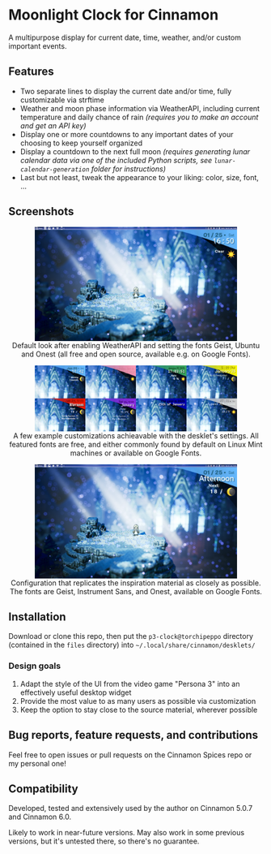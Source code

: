 # Moonlight Clock for Cinnamon

A multipurpose display for current date, time, weather, and/or custom important events.

## Features
- Two separate lines to display the current date and/or time,
  fully customizable via strftime
- Weather and moon phase information via WeatherAPI,
  including current temperature and daily chance of rain
  *(requires you to make an account and get an API key)*
- Display one or more countdowns to any important dates of your choosing
  to keep yourself organized
- Display a countdown to the next full moon
  *(requires generating lunar calendar data via one of the included Python scripts,
  see `lunar-calendar-generation` folder for instructions)*
- Last but not least, tweak the appearance to your liking: color, size, font, ...

## Screenshots
<!-- TODO must become https://cinnamon-spices.linuxmint.com/git/desklets/<UUID>/<REPO-PATH> -->

<p align="center">
<img src="screenshot.png" width="400" align="middle"><br>
Default look after enabling WeatherAPI and setting the fonts Geist, Ubuntu and Onest (all free and open source, available e.g. on Google Fonts).
</p>

<p align="center">
<img src="assets/screenshot-customization-showcase.png" width="400" align="middle"><br>
A few example customizations achieavable with the desklet's settings. All featured fonts are free, and either commonly found by default on Linux Mint machines or available on Google Fonts.
</p>

<p align="center">
<img src="assets/screenshot-p3-mode.png" width="400" align="middle"><br>
Configuration that replicates the inspiration material as closely as possible. The fonts are Geist, Instrument Sans, and Onest, available on Google Fonts.
</p>

## Installation
Download or clone this repo, then put the `p3-clock@torchipeppo` directory
(contained in the `files` directory) into `~/.local/share/cinnamon/desklets/`

### Design goals
1. Adapt the style of the UI from the video game "Persona 3" into an
   effectively useful desktop widget
2. Provide the most value to as many users as possible via customization
3. Keep the option to stay close to the source material, wherever possible

## Bug reports, feature requests, and contributions
Feel free to open issues or pull requests on the Cinnamon Spices repo
or my personal one!

## Compatibility
Developed, tested and extensively used by the author on Cinnamon 5.0.7 and Cinnamon 6.0.

Likely to work in near-future versions. May also work in some previous versions,
but it's untested there, so there's no guarantee.
